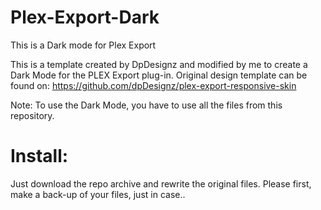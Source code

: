 # Plex-Export-Dark
This is a Dark mode for Plex Export 

This is a template created by DpDesignz and modified by me to create a Dark Mode for the PLEX Export plug-in.
Original design template can be found on: https://github.com/dpDesignz/plex-export-responsive-skin

Note: To use the Dark Mode, you have to use all the files from this repository.

# Install:
Just download the repo archive and rewrite the original files. Please first, make a back-up of your files, just in case..


